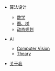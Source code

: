 - 算法设计
  - [数学](markdown\maths\math.md)
  - [图、树](markdown\graph\g.md)
  - [动态规划](markdown\dp\dp.md)

- AI
  - [Computer Vision](markdown\ai\CV\cv.md)
  - [Theary](markdown\ai\theary\theary.md)

- [关于我](markdown/aboutme.md)